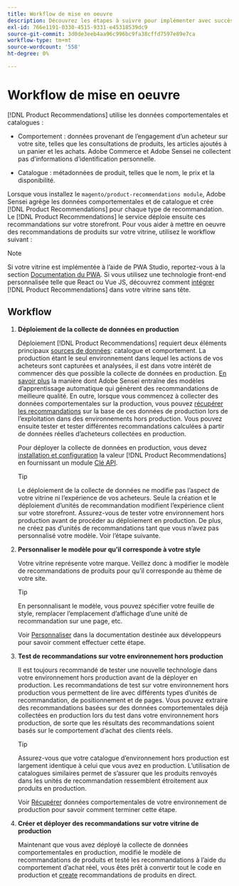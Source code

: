 ```yaml
---
title: Workflow de mise en oeuvre
description: Découvrez les étapes à suivre pour implémenter avec succès [!DNL Product Recommendations] sur votre vitrine.
exl-id: 766e1191-0330-4515-9331-e45318539dc9
source-git-commit: 3d0de3eeb4aa96c996bc9fa38cffd7597e89e7ca
workflow-type: tm+mt
source-wordcount: '558'
ht-degree: 0%

---
```


# Workflow de mise en oeuvre

[!DNL Product Recommendations] utilise les données comportementales et catalogues :

- Comportement : données provenant de l’engagement d’un acheteur sur votre site, telles que les consultations de produits, les articles ajoutés à un panier et les achats. Adobe Commerce et Adobe Sensei ne collectent pas d’informations d’identification personnelle.

- Catalogue : métadonnées de produit, telles que le nom, le prix et la disponibilité.

Lorsque vous installez le `magento/product-recommendations module`, Adobe Sensei agrège les données comportementales et de catalogue et crée [!DNL Product Recommendations] pour chaque type de recommandation. Le [!DNL Product Recommendations] le service déploie ensuite ces recommandations sur votre storefront. Pour vous aider à mettre en oeuvre des recommandations de produits sur votre vitrine, utilisez le workflow suivant :

>[!NOTE]
>
> Si votre vitrine est implémentée à l’aide de PWA Studio, reportez-vous à la section [Documentation du PWA](https://developer.adobe.com/commerce/pwa-studio/integrations/product-recommendations/). Si vous utilisez une technologie front-end personnalisée telle que React ou Vue JS, découvrez comment [intégrer](headless.md) [!DNL Product Recommendations] dans votre vitrine sans tête.

## Workflow

1. **Déploiement de la collecte de données en production**

   Déploiement [!DNL Product Recommendations] requiert deux éléments principaux [sources de données](type.md): catalogue et comportement. La production étant le seul environnement dans lequel les actions de vos acheteurs sont capturées et analysées, il est dans votre intérêt de commencer dès que possible la collecte de données en production. [En savoir plus](behavioral-data.md) la manière dont Adobe Sensei entraîne des modèles d’apprentissage automatique qui génèrent des recommandations de meilleure qualité. En outre, lorsque vous commencez à collecter des données comportementales sur la production, vous pouvez [récupérer les recommandations](verify.md) sur la base de ces données de production lors de l’exploitation dans des environnements hors production. Vous pouvez ensuite tester et tester différentes recommandations calculées à partir de données réelles d’acheteurs collectées en production.

   Pour déployer la collecte de données en production, vous devez [installation et configuration](install-configure.md) la valeur [!DNL Product Recommendations] en fournissant un module [Clé API](https://experienceleague.adobe.com/docs/commerce-merchant-services/user-guides/integration-services/saas.html).

   >[!TIP]
   >
   > Le déploiement de la collecte de données ne modifie pas l’aspect de votre vitrine ni l’expérience de vos acheteurs. Seule la création et le déploiement d’unités de recommandation modifient l’expérience client sur votre storefront. Assurez-vous de tester votre environnement hors production avant de procéder au déploiement en production. De plus, ne créez pas d’unités de recommandations tant que vous n’avez pas personnalisé votre modèle. Voir l’étape suivante.

1. **Personnaliser le modèle pour qu’il corresponde à votre style**

   Votre vitrine représente votre marque. Veillez donc à modifier le modèle de recommandations de produits pour qu’il corresponde au thème de votre site.

   >[!TIP]
   >
   > En personnalisant le modèle, vous pouvez spécifier votre feuille de style, remplacer l’emplacement d’affichage d’une unité de recommandation sur une page, etc.

   Voir [Personnaliser](https://experienceleague.adobe.com/docs/commerce-merchant-services/product-recommendations/developer/customize.html) dans la documentation destinée aux développeurs pour savoir comment effectuer cette étape.

1. **Test de recommandations sur votre environnement hors production**

   Il est toujours recommandé de tester une nouvelle technologie dans votre environnement hors production avant de la déployer en production. Les recommandations de test sur votre environnement hors production vous permettent de lire avec différents types d’unités de recommandation, de positionnement et de pages. Vous pouvez extraire des recommandations basées sur des données comportementales déjà collectées en production lors du test dans votre environnement hors production, de sorte que les résultats des recommandations soient basés sur le comportement d’achat des clients réels.

   >[!TIP]
   >
   > Assurez-vous que votre catalogue d’environnement hors production est largement identique à celui que vous avez en production. L’utilisation de catalogues similaires permet de s’assurer que les produits renvoyés dans les unités de recommandation ressemblent étroitement aux produits en production.

   Voir [Récupérer](staging-environment.md) données comportementales de votre environnement de production pour savoir comment terminer cette étape.

1. **Créer et déployer des recommandations sur votre vitrine de production**

   Maintenant que vous avez déployé la collecte de données comportementales en production, modifié le modèle de recommandations de produits et testé les recommandations à l’aide du comportement d’achat réel, vous êtes prêt à convertir tout le code en production et [create](create.md) recommandations de produits en direct.
